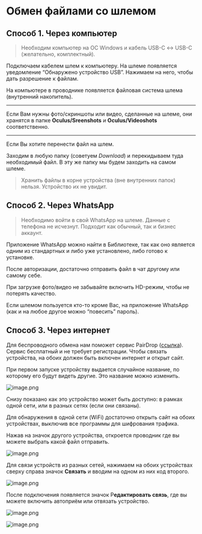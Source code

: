 # Обмен файлами со шлемом

## Способ 1. Через компьютер

> Необходим компьютер на ОС Windows и кабель USB-C ↔ USB-C (желательно, комплектный).
> 

Подключаем кабелем шлем к компьютеру. На шлеме появляется уведомление “Обнаружено устройство USB”. Нажимаем на него, чтобы дать разрешение к файлам.

На компьютере в проводнике появляется файловая система шлема (внутренний накопитель). 

---

Если Вам нужны фото/скриншоты или видео, сделанные на шлеме, они хранятся в папке **Oculus/Sreenshots** и **Oculus/Videoshots** соответственно.

---

Если Вы хотите перенести файл на шлем. 

Заходим в любую папку (советуем *Download*) и перекидываем туда необходимый файл. В эту же папку мы будем заходить на самом шлеме. 

> Хранить файлы в корне устройства (вне внутренних папок) нельзя. Устройство их не увидит.
> 

## Способ 2. Через WhatsApp

> Необходимо войти в свой WhatsApp на шлеме. 
Данные с телефона не исчезнут. 
Подходит как обычный, так и бизнес аккаунт.
> 

Приложение WhatsApp можно найти в Библиотеке, так как оно является одним из стандартных и либо уже установлено, либо готово к установке.

После авторизации, достаточно отправить файл в чат другому или самому себе.

При загрузке фото/видео не забывайте включить HD-режим, чтобы не потерять качество.

Если шлемом пользуется кто-то кроме Вас, на приложение WhatsApp (как и на любое другое можно “повесить” пароль).

## Способ 3. Через интернет

Для беспроводного обмена нам поможет сервис PairDrop ([ссылка](https://pairdrop.net/)). Сервис бесплатный и не требует регистрации. Чтобы связать устройства, на обоих должен быть включен интернет и открыт сайт. 

При первом запуске устройству выдается случайное название, по которому его будут видеть другие. Это название можно изменить.

![image.png](image%209.png)

Снизу показано как это устройство может быть доступно: в рамках одной сети, или в разных сетях (если они связаны).

Для обнаружения в одной сети (WiFi) достаточно открыть сайт на обоих устройствах, выключив все программы для шифрования трафика. 

Нажав на значок другого устройства, откроется проводник где вы можете выбрать какой файл отправить.

![image.png](image%2010.png)

Для связи устройств из разных сетей, нажимаем на обоих устройствах сверху справа значок **Связать** и вводим на одном из них код второго.

![image.png](image%2011.png)

После подключения появляется значок Р**едактировать связь**, где вы можете включить автоприём или отвязать устройство.

![image.png](image%2012.png)

![image.png](image%2013.png)